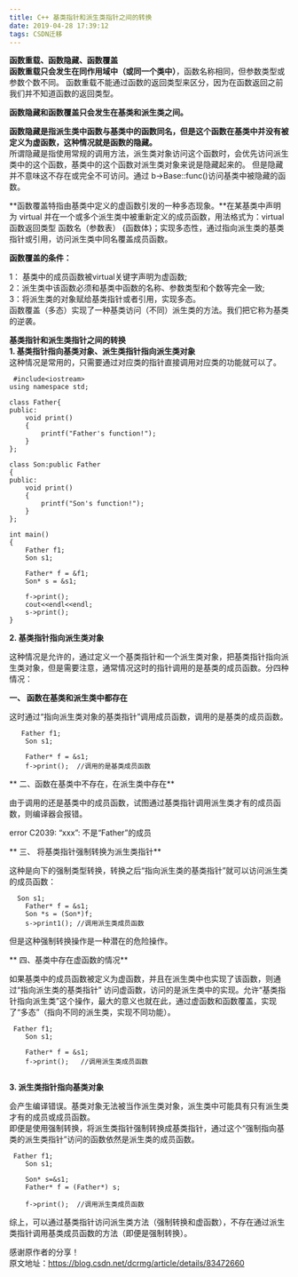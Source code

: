 ```yaml
---
title: C++ 基类指针和派生类指针之间的转换
date: 2019-04-28 17:39:12
tags: CSDN迁移
---
```

   **函数重载、函数隐藏、函数覆盖**  
**函数重载只会发生在同作用域中（或同一个类中）**，函数名称相同，但参数类型或参数个数不同。 函数重载不能通过函数的返回类型来区分，因为在函数返回之前我们并不知道函数的返回类型。

 **函数隐藏和函数覆盖只会发生在基类和派生类之间。**

 **函数隐藏是指派生类中函数与基类中的函数同名，但是这个函数在基类中并没有被定义为虚函数，这种情况就是函数的隐藏。**  
 所谓隐藏是指使用常规的调用方法，派生类对象访问这个函数时，会优先访问派生类中的这个函数，基类中的这个函数对派生类对象来说是隐藏起来的。 但是隐藏并不意味这不存在或完全不可访问。通过 b->Base::func()访问基类中被隐藏的函数。

 **函数覆盖特指由基类中定义的虚函数引发的一种多态现象。**在某基类中声明为 virtual 并在一个或多个派生类中被重新定义的成员函数，用法格式为：virtual 函数返回类型 函数名（参数表） {函数体}；实现多态性，通过指向派生类的基类指针或引用，访问派生类中同名覆盖成员函数。

 **函数覆盖的条件：**

 1： 基类中的成员函数被virtual关键字声明为虚函数;  
 2：派生类中该函数必须和基类中函数的名称、参数类型和个数等完全一致;  
 3：将派生类的对象赋给基类指针或者引用，实现多态。  
 函数覆盖（多态）实现了一种基类访问（不同）派生类的方法。我们把它称为基类的逆袭。

 

 **基类指针和派生类指针之间的转换**  
**1. 基类指针指向基类对象、派生类指针指向派生类对象**  
 这种情况是常用的，只需要通过对应类的指针直接调用对应类的功能就可以了。

 
```
 #include<iostream>
using namespace std;
 
class Father{
public:    
    void print()
    {
        printf("Father's function!");
    }
};
 
class Son:public Father
{
public:
    void print()
    {
        printf("Son's function!");
    }
};
 
int main()
{
    Father f1;
    Son s1;
 
    Father* f = &f1;
    Son* s = &s1;
 
    f->print();
    cout<<endl<<endl;
    s->print();
}

```
 **2. 基类指针指向派生类对象**

 这种情况是允许的，通过定义一个基类指针和一个派生类对象，把基类指针指向派生类对象，但是需要注意，通常情况这时的指针调用的是基类的成员函数。分四种情况：

 **一、 函数在基类和派生类中都存在**

 这时通过“指向派生类对象的基类指针”调用成员函数，调用的是基类的成员函数。 

 
```
   Father f1;
    Son s1;

    Father* f = &s1;
    f->print();  //调用的是基类成员函数
```
 ** 二、函数在基类中不存在，在派生类中存在**

 由于调用的还是基类中的成员函数，试图通过基类指针调用派生类才有的成员函数，则编译器会报错。

 error C2039: “xxx”: 不是“Father”的成员

 ** 三、 将基类指针强制转换为派生类指针**

 这种是向下的强制类型转换，转换之后“指向派生类的基类指针”就可以访问派生类的成员函数：

 

 
```
  Son s1;
    Father* f = &s1;
    Son *s = (Son*)f;
    s->print1(); //调用派生类成员函数
```
 但是这种强制转换操作是一种潜在的危险操作。

 ** 四、基类中存在虚函数的情况**

 如果基类中的成员函数被定义为虚函数，并且在派生类中也实现了该函数，则通过“指向派生类的基类指针” 访问虚函数，访问的是派生类中的实现。允许“基类指针指向派生类”这个操作，最大的意义也就在此，通过虚函数和函数覆盖，实现了“多态”（指向不同的派生类，实现不同功能）。 

 
```
 Father f1;
    Son s1;

    Father* f = &s1;
    f->print();   //调用派生类成员函数


```
 **3. 派生类指针指向基类对象**

 会产生编译错误。基类对象无法被当作派生类对象，派生类中可能具有只有派生类才有的成员或成员函数。  
 即便是使用强制转换，将派生类指针强制转换成基类指针，通过这个“强制指向基类的派生类指针”访问的函数依然是派生类的成员函数。 

 
```
 Father f1;
    Son s1;

    Son* s=&s1;
    Father* f = (Father*) s;

    f->print();  //调用派生类成员函数
```
 综上，可以通过基类指针访问派生类方法（强制转换和虚函数），不存在通过派生类指针调用基类成员函数的方法（即便是强制转换）。

 感谢原作者的分享！  
 原文地址：https://blog.csdn.net/dcrmg/article/details/83472660   
 

   
 